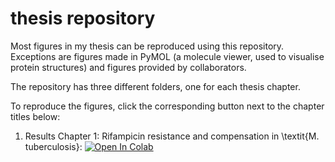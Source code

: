 # thesis repository

Most figures in my thesis can be reproduced using this repository. Exceptions are figures made in  PyMOL (a molecule viewer, used to visualise protein structures) and figures provided by collaborators.

The repository has three different folders, one for each thesis chapter. 

To reproduce the figures, click the corresponding button next to the chapter titles below:

1) Results Chapter 1: Rifampicin resistance and compensation in \textit{M. tuberculosis}: [![Open In Colab](https://colab.research.google.com/assets/colab-badge.svg)](
https://colab.research.google.com/github/viktoria023/thesis_repository/tb-rnap-compensation/blob/main/Recreate_figures_paper.ipynb
)

